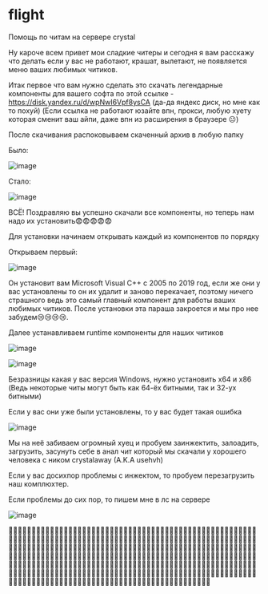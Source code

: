 # flight
Помощь по читам на сервере crystal



Ну кароче всем привет мои сладкие читеры и сегодня я вам расскажу что делать если у вас не работают, крашат, вылетают, не появляется меню ваших любимых читиков.

Итак первое что вам нужно сделать это скачать легендарные компоненты для вашего софта по этой ссылке - https://disk.yandex.ru/d/wpNwI6Vpf8ysCA
(да-да яндекс диск, но мне как то похуй) (Если ссылка не работают юзайте впн, прокси, любую хуету которая сменит ваш айпи, даже впн из расширения в браузере 😐)

После скачивания распоковываем скаченный архив в любую папку

Было:

![image](https://user-images.githubusercontent.com/53594431/198304297-c8dce019-c7c7-4383-98c9-4053db9a3007.png)

Стало:

![image](https://user-images.githubusercontent.com/53594431/198304630-f61510a5-c2e0-437f-8392-48db5e9dd553.png)

ВСЁ! Поздравляю вы успешно скачали все компоненты, но теперь нам надо их установить😨😨😨😨😨

Для установки начинаем открывать каждый из компонентов по порядку

Открываем первый:

![image](https://user-images.githubusercontent.com/53594431/198305505-5a44d2eb-d816-4d3a-84e3-21d712efc801.png)

Он установит вам Microsoft Visual C++ с 2005 по 2019 год, если же они у вас установлены то он их удалит и заново перекачает, поэтому ничего страшного ведь это самый главный компонент для работы ваших любимых читиков. После установки эта параша закроется и мы про нее забудем😢😢😢😢.


Далее устанавливаем runtime компоненты для наших читиков


![image](https://user-images.githubusercontent.com/53594431/198306948-971be87c-11cb-4353-9312-ae81ca16825b.png)

![image](https://user-images.githubusercontent.com/53594431/198307238-cbfe8f1b-adaa-4597-9e32-6b61e96cc942.png)

Безразницы какая у вас версия Windows, нужно установить x64 и x86 (Ведь некоторые читы могут быть как 64-ёх битными, так и 32-ух битными)

Если у вас они уже были установлены, то у вас будет такая ошибка

![image](https://user-images.githubusercontent.com/53594431/198308280-f5e13cdd-79bc-4593-960b-051b79ac3363.png)

Мы на неё забиваем огромный хуец и пробуем заинжектить, залоадить, загрузить, засунуть себе в анал чит который мы скачали у хорошего человека с ником crystalaway (A.K.A usehvh)

Если у вас досихпор проблемы с инжектом, то пробуем перезагрузить наш комплюхтер.

Если проблемы до сих пор, то пишем мне в лс на сервере



![image](https://user-images.githubusercontent.com/53594431/198311664-b39a7b36-fd4a-4136-8fcc-8ceca81e9e06.png)


🤣🤣🤣🤣🤣🤣🤣🤣🤣🤣🤣🤣🤣🤣🤣🤣🤣🤣🤣🤣🤣🤣🤣🤣🤣🤣🤣🤣🤣🤣🤣🤣🤣🤣🤣🤣🤣🤣🤣🤣🤣🤣🤣🤣🤣🤣🤣🤣🤣🤣🤣🤣🤣🤣🤣🤣🤣🤣🤣🤣🤣🤣🤣🤣🤣🤣🤣🤣🤣🤣🤣🤣🤣🤣🤣🤣🤣🤣🤣🤣🤣🤣🤣🤣🤣🤣🤣🤣🤣🤣🤣🤣🤣🤣🤣🤣🤣🤣🤣🤣🤣🤣🤣🤣🤣🤣🤣🤣🤣🤣🤣🤣🤣🤣🤣🤣🤣🤣🤣🤣🤣🤣🤣🤣🤣🤣🤣🤣🤣🤣🤣🤣🤣🤣🤣🤣🤣🤣🤣🤣🤣🤣🤣🤣🤣🤣🤣🤣🤣🤣🤣🤣🤣🤣🤣🤣🤣🤣🤣🤣🤣🤣🤣🤣🤣🤣🤣🤣🤣🤣🤣🤣🤣🤣🤣🤣🤣🤣🤣🤣🤣🤣🤣🤣🤣🤣🤣🤣🤣🤣🤣🤣🤣🤣🤣🤣🤣🤣🤣🤣🤣🤣🤣🤣🤣🤣🤣🤣🤣🤣🤣🤣🤣🤣🤣🤣🤣🤣🤣🤣🤣🤣🤣🤣🤣🤣🤣🤣🤣🤣🤣🤣🤣🤣🤣🤣🤣🤣🤣🤣🤣🤣🤣🤣🤣🤣🤣🤣🤣🤣🤣🤣🤣🤣🤣🤣🤣🤣🤣🤣🤣🤣🤣🤣🤣🤣🤣🤣🤣🤣🤣🤣🤣🤣🤣🤣🤣🤣🤣🤣🤣🤣🤣🤣🤣🤣🤣🤣🤣🤣🤣🤣🤣🤣🤣🤣🤣🤣🤣🤣🤣🤣🤣🤣🤣🤣🤣🤣🤣🤣🤣🤣🤣🤣🤣🤣🤣🤣🤣🤣🤣🤣🤣🤣🤣🤣🤣🤣🤣🤣🤣🤣🤣🤣🤣🤣🤣🤣🤣🤣🤣🤣🤣🤣🤣🤣🤣🤣🤣🤣🤣🤣🤣🤣🤣🤣🤣🤣🤣🤣🤣🤣🤣🤣🤣🤣🤣🤣









